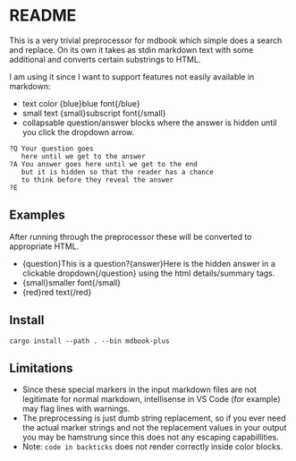 # README

This is a very trivial preprocessor for mdbook which simple does a search and replace.
On its own it takes as stdin markdown text with some additional and converts certain substrings to HTML.

I am using it since I want to support features not easily available in markdown:

- text color {blue}blue font{/blue}
- small text {small}subscript font{/small}
- collapsable question/answer blocks where the answer is hidden until you click the dropdown arrow.
```
?Q Your question goes
   here until we get to the answer
?A You answer goes here until we get to the end
   but it is hidden so that the reader has a chance
   to think before they reveal the answer
?E
```

## Examples

After running through the preprocessor these will be converted to appropriate HTML.

- {question}This is a question?{answer}Here is the hidden answer in a clickable dropdown{/question}
using the html details/summary tags.
- {small}smaller font{/small}
- {red}red text{/red}

## Install

`cargo install --path . --bin mdbook-plus`

## Limitations

- Since these special markers in the input markdown files are not legitimate for normal markdown, intellisense in VS Code (for example) may flag lines with warnings.
- The preprocessing is just dumb string replacement, so if you ever need the actual marker strings and not the replacement values in your output you may be hamstrung since this does not any escaping capabillities.
- Note: `code in backticks` does not render correctly inside color blocks.
